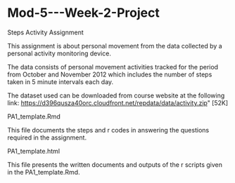 # Mod-5---Week-2-Project
Steps Activity Assignment

This assignment is about personal movement from the data collected by a personal activity monitoring device. 

The data consists of personal movement activities tracked for the period from October and November 2012 which includes the number of steps taken in 5 minute intervals each day.

The dataset used can be downloaded from course website at the following link: https://d396qusza40orc.cloudfront.net/repdata/data/activity.zip" [52K]

PA1_template.Rmd

This file documents the steps and r codes in answering the questions required in the assignment.

PA1_template.html

This file presents the written documents and outputs of the r scripts given in the PA1_template.Rmd.


